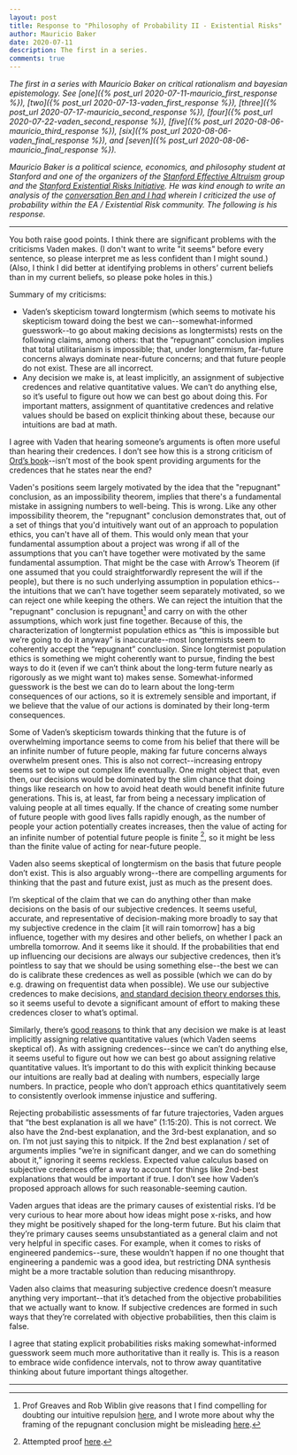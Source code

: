 ```yaml
---
layout: post
title: Response to "Philosophy of Probability II - Existential Risks"
author: Mauricio Baker
date: 2020-07-11
description: The first in a series.
comments: true
---
```


_The first in a series with Mauricio Baker on critical rationalism and bayesian epistemology. See [one]({% post_url 2020-07-11-mauricio_first_response %}), [two]({% post_url 2020-07-13-vaden_first_response %}), [three]({% post_url 2020-07-17-mauricio_second_response %}), [four]({% post_url 2020-07-22-vaden_second_response %}), [five]({% post_url 2020-08-06-mauricio_third_response %}), [six]({% post_url 2020-08-06-vaden_final_response %}), and [seven]({% post_url 2020-08-06-mauricio_final_response %})._


_Mauricio Baker is a political science, economics, and philosophy student at Stanford and one of the organizers of the  [Stanford Effective Altruism](https://web.stanford.edu/group/ea/) group and the [Stanford Existential Risks Initiative](https://cisac.fsi.stanford.edu/stanford-existential-risks-initiative/content/stanford-existential-risks-initiative). He was kind enough to write an analysis of the [conversation Ben and I had](https://increments.buzzsprout.com/1100666/4476590-7-philosophy-of-probability-ii-existential-risks) wherein I criticized the use of probability within the EA / Existential Risk community. The following is his response._

---

You both raise good points. I think there are significant problems with the criticisms Vaden makes. (I don't want to write "it seems" before every sentence, so please interpret me as less confident than I might sound.) (Also, I think I did better at identifying problems in others’ current beliefs than in my current beliefs, so please poke holes in this.)

Summary of my criticisms:

- Vaden’s skepticism toward longtermism (which seems to motivate his skepticism toward doing the best we can--somewhat-informed guesswork--to go about making decisions as longtermists) rests on the following claims, among others: that the “repugnant” conclusion implies that total utilitarianism is impossible; that, under longtermism, far-future concerns always dominate near-future concerns; and that future people do not exist. These are all incorrect.
- Any decision we make is, at least implicitly, an assignment of subjective credences and relative quantitative values. We can’t do anything else, so it’s useful to figure out how we can best go about doing this. For important matters, assignment of quantitative credences and relative values should be based on explicit thinking about these, because our intuitions are bad at math.


I agree with Vaden that hearing someone’s arguments is often more useful than hearing their credences. I don’t see how this is a strong criticism of [Ord’s book](https://www.amazon.ca/Precipice-Existential-Risk-Future-Humanity/dp/0316484911)--isn’t most of the book spent providing arguments for the credences that he states near the end?

Vaden's positions seem largely motivated by the idea that the "repugnant" conclusion, as an impossibility theorem, implies that there's a fundamental mistake in assigning numbers to well-being. This is wrong. Like any other impossibility theorem, the "repugnant" conclusion demonstrates that, out of a set of things that you'd intuitively want out of an approach to population ethics, you can't have all of them. This would only mean that your fundamental assumption about a project was wrong if all of the assumptions that you can’t have together were motivated by the same fundamental assumption. That might be the case with Arrow’s Theorem (if one assumed that you could straightforwardly represent the will if the people), but there is no such underlying assumption in population ethics--the intuitions that we can’t have together seem separately motivated, so we can reject one while keeping the others. We can reject the intuition that the "repugnant" conclusion is repugnant[^1] and carry on with the other assumptions, which work just fine together. Because of this, the characterization of longtermist population ethics as “this is impossible but we’re going to do it anyway” is inaccurate--most longtermists seem to coherently accept the “repugnant” conclusion. Since longtermist population ethics is something we might coherently want to pursue, finding the best ways to do it (even if we can’t think about the long-term future nearly as rigorously as we might want to) makes sense. Somewhat-informed guesswork is the best we can do to learn about the long-term consequences of our actions, so it is extremely sensible and important, if we believe that the value of our actions is dominated by their long-term consequences.

Some of Vaden’s skepticism towards thinking that the future is of overwhelming importance seems to come from his belief that there will be an infinite number of future people, making far future concerns always overwhelm present ones. This is also not correct--increasing entropy seems set to wipe out complex life eventually. One might object that, even then, our decisions would be dominated by the slim chance that doing things like research on how to avoid heat death would benefit infinite future generations. This is, at least, far from being a necessary implication of valuing people at all times equally. If the chance of creating some number of future people with good lives falls rapidly enough, as the number of people your action potentially creates increases, then the value of acting for an infinite number of potential future people is finite [^2], so it might be less than the finite value of acting for near-future people.

Vaden also seems skeptical of longtermism on the basis that future people don’t exist. This is also arguably wrong--there are compelling arguments for thinking that the past and future exist, just as much as the present does.

I’m skeptical of the claim that we can do anything other than make decisions on the basis of our subjective credences. It seems useful, accurate, and representative of decision-making more broadly to say that my subjective credence in the claim [it will rain tomorrow] has a big influence, together with my desires and other beliefs, on whether I pack an umbrella tomorrow. And it seems like it should. If the probabilities that end up influencing our decisions are always our subjective credences, then it’s pointless to say that we should be using something else--the best we can do is calibrate these credences as well as possible (which we can do by e.g. drawing on frequentist data when possible). We use our subjective credences to make decisions, [and standard decision theory endorses this](https://plato.stanford.edu/entries/decision-theory/#RatBel), so it seems useful to devote a significant amount of effort to making these credences closer to what’s optimal.

Similarly, there’s [good reasons](https://www.lesswrong.com/posts/RQpNHSiWaXTvDxt6R/coherent-decisions-imply-consistent-utilities) to think that any decision we make is at least implicitly assigning relative quantitative values (which Vaden seems skeptical of). As with assigning credences--since we can’t do anything else, it seems useful to figure out how we can best go about assigning relative quantitative values. It’s important to do this with explicit thinking because our intuitions are really bad at dealing with numbers, especially large numbers. In practice, people who don’t approach ethics quantitatively seem to consistently overlook immense injustice and suffering.

Rejecting probabilistic assessments of far future trajectories, Vaden argues that “the best explanation is all we have” (1:15:20). This is not correct. We also have the 2nd-best explanation, and the 3rd-best explanation, and so on. I’m not just saying this to nitpick. If the 2nd best explanation / set of arguments implies “we’re in significant danger, and we can do something about it,” ignoring it seems reckless. Expected value calculus based on subjective credences offer a way to account for things like 2nd-best explanations that would be important if true. I don’t see how Vaden’s proposed approach allows for such reasonable-seeming caution.

Vaden argues that ideas are the primary causes of existential risks. I’d be very curious to hear more about how ideas might pose x-risks, and how they might be positively shaped for the long-term future. But his claim that they’re primary causes seems unsubstantiated as a general claim and not very helpful in specific cases. For example, when it comes to risks of engineered pandemics--sure, these wouldn’t happen if no one thought that engineering a pandemic was a good idea, but restricting DNA synthesis might be a more tractable solution than reducing misanthropy.

Vaden also claims that measuring subjective credence doesn’t measure anything very important--that it’s detached from the objective probabilities that we actually want to know. If subjective credences are formed in such ways that they’re correlated with objective probabilities, then this claim is false.

I agree that stating explicit probabilities risks making somewhat-informed guesswork seem much more authoritative than it really is. This is a reason to embrace wide confidence intervals, not to throw away quantitative thinking about future important things altogether.

---

[^1]: Prof Greaves and Rob Wiblin give reasons that I find compelling for doubting our intuitive repulsion [here](https://80000hours.org/podcast/episodes/hilary-greaves-global-priorities-institute/), and I wrote more about why the framing of the repugnant conclusion might be misleading [here](https://stanfordea.wixsite.com/forum/forum/ea-stanford-forum/for-total-hedonism).
[^2]: Attempted proof [here](https://docs.google.com/document/d/117khvod-P9UDGglB4VpaeYVVT5S24h12NGf4KrpI05c/edit).
